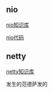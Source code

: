 ## nio

[nio知识库](https://www.yuque.com/zhoujie-kegd0/uo274s)

[nio代码](./netty-action)



## netty

[netty知识库](https://www.yuque.com/zhoujie-kegd0/uo274s)


发生的范德萨发的
